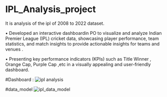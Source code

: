 # IPL_Analysis_project
It is analysis of the ipl of 2008 to 2022 dataset.


•	Developed an interactive dashboardin PO to visualize and analyze Indian Premier League (IPL) cricket data, showcasing player performance, team statistics, and match insights to provide actionable insights for teams and venues .


•	Presenting key performance indicators (KPIs) such as Title Winner , Orange Cap, Purple Cap ,etc in a visually appealing and user-friendly dashboard.


#Dashboard :
![ipl analysis](https://github.com/AMAN02017/IPL_Analysis_project/assets/77796477/c01bcf59-9d55-4d53-95d1-4b91645cba43)



#data_model
![ipl_data_model](https://github.com/AMAN02017/IPL_Analysis_project/assets/77796477/d24191fa-868a-4686-811b-fd929fbbf643)

